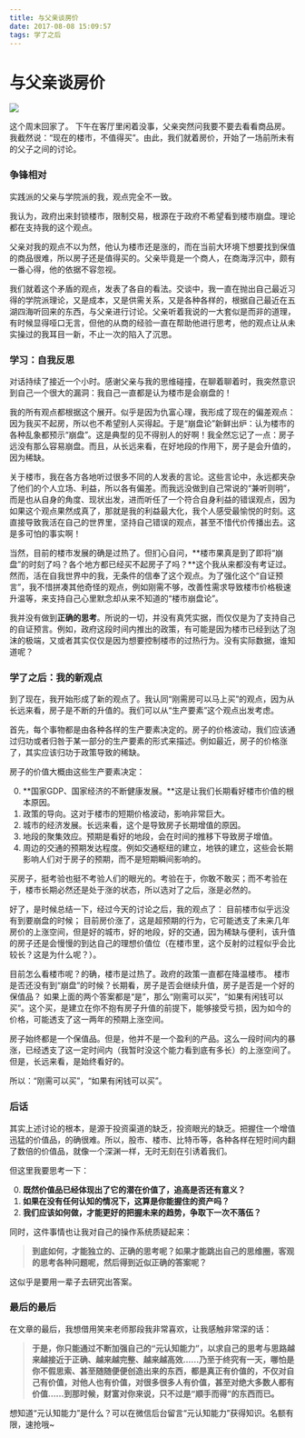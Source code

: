 ```yaml
---
title: 与父亲谈房价
date: 2017-08-08 15:09:57
tags: 学了之后
---
```


# 与父亲谈房价

![](http://osd9kk2in.bkt.clouddn.com/买房.jpeg)

这个周末回家了。
下午在客厅里闲着没事，父亲突然问我要不要去看看商品房。我截然说：“现在的楼市，不值得买”。由此，我们就着房价，开始了一场前所未有的父子之间的讨论。

### 争锋相对

实践派的父亲与学院派的我，观点完全不一致。

我认为，政府出来封锁楼市，限制交易，根源在于政府不希望看到楼市崩盘。理论都在支持我的这个观点。

父亲对我的观点不以为然，他认为楼市还是涨的，而在当前大环境下想要找到保值的商品很难，所以房子还是值得买的。父亲毕竟是一个商人，在商海浮沉中，颇有一番心得，他的依据不容忽视。

我们就着这个矛盾的观点，发表了各自的看法。交谈中，我一直在抛出自己最近习得的学院派理论，又是成本，又是供需关系，又是各种各样的，根据自己最近在五湖四海听回来的东西，与父亲进行讨论。父亲听着我说的一大套似是而非的道理，有时候显得哑口无言，但他的从商的经验一直在帮助他进行思考，他的观点让从未实操过的我耳目一新，不止一次的陷入了沉思。

### 学习：自我反思

对话持续了接近一个小时。感谢父亲与我的思维碰撞，在聊着聊着时，我突然意识到自己一个很大的漏洞：我自己一直都是认为楼市是会崩盘的！

我的所有观点都根据这个展开。似乎是因为仇富心理，我形成了现在的偏差观点：因为我买不起房，所以也不希望别人买得起。于是“崩盘论”新鲜出炉：认为楼市的各种乱象都预示“崩盘”。这是典型的见不得别人的好啊！我全然忘记了一点：房子远没有那么容易崩盘。而且，从长远来看，在好地段的作用下，房子是会升值的，因为稀缺。

关于楼市，我在各方各地听过很多不同的人发表的言论。这些言论中，永远都夹杂了他们的个人立场、利益，所以各有偏差。而我远没做到自己常说的“兼听则明”，而是也从自身的角度、现状出发，进而听任了一个符合自身利益的错误观点，因为如果这个观点果然成真了，那就是我的利益最大化，我个人感受最愉悦的时刻。这直接导致我活在自己的世界里，坚持自己错误的观点，甚至不惜代价传播出去。这是多可怕的事实啊！

当然，目前的楼市发展的确是过热了。但扪心自问，**楼市果真是到了即将“崩盘”的时刻了吗？各个地方都已经买不起房子了吗？**这个我从来都没有考证过。然而，活在自我世界中的我，无条件的信奉了这个观点。为了强化这个“自证预言”，我不惜拼凑其他奇怪的观点，例如刚需不够，改善性需求导致楼市价格极速升温等，来支持自己心里默念却从来不知道的“楼市崩盘论”。

我并没有做到**正确的思考**。所说的一切，并没有真凭实据，而仅仅是为了支持自己的自证预言。例如，政府这段时间内推出的政策，有可能是因为楼市已经到达了泡沫的极端，又或者其实仅仅是因为想要控制楼市的过热行为。没有实际数据，谁知道呢？

### 学了之后：我的新观点

到了现在，我开始形成了新的观点了。我认同“刚需房可以马上买”的观点，因为从长远来看，房子是不断的升值的。我们可以从“生产要素”这个观点出发考虑。

首先，每个事物都是由各种各样的生产要素决定的。房子的价格波动，我们应该通过归功或者归咎于某一部分的生产要素的形式来描述。例如最近，房子的价格涨了，其实应该归功于政策导致的稀缺。

房子的价值大概由这些生产要素决定：

0. **国家GDP、国家经济的不断健康发展。**这是让我们长期看好楼市价值的根本原因。
1. 政策的导向。这对于楼市的短期价格波动，影响非常巨大。
2. 城市的经济发展。长远来看，这个是导致房子长期增值的原因。
3. 地段的聚集效应。预期是看好的地段，会在时间的推移下导致房子增值。
4. 周边的交通的预期发达程度。例如交通枢纽的建立，地铁的建立，这些会长期影响人们对于房子的预期，而不是短期瞬间影响的。

买房子，挺考验也挺不考验人们的眼光的。考验在于，你敢不敢买；而不考验在于，楼市长期必然还是处于涨的状态，所以选对了之后，涨是必然的。

好了，是时候总结一下，经过今天的讨论之后，我的观点了：
目前楼市似乎远没有到要崩盘的时候；
目前房价涨了，这是超预期的行为，它可能透支了未来几年房价的上涨空间，但是好的城市，好的地段，好的交通，因为稀缺与便利，该升值的房子还是会慢慢的到达自己的理想价值位（在楼市里，这个反射的过程似乎会比较长？这是为什么呢？）。

目前怎么看楼市呢？的确，楼市是过热了。政府的政策一直都在降温楼市。
楼市是否还没有到“崩盘”的时候？长期看，房子是否会继续升值，房子是否是一个好的保值品？
如果上面的两个答案都是“是”，那么“刚需可以买”，“如果有闲钱可以买”。这个买，是建立在你不抱有房子升值的前提下，能够接受亏损，因为如今的价格，可能透支了这一两年的预期上涨空间。

房子始终都是一个保值品。但是，他并不是一个盈利的产品。这么一段时间内的暴涨，已经透支了这一定时间内（我暂时没这个能力看到底有多长）的上涨空间了。但是，长远来看，是始终看好的。

所以：“刚需可以买”，“如果有闲钱可以买”。

### 后话

其实上述讨论的根本，是源于投资渠道的缺乏，投资眼光的缺乏。把握住一个增值迅猛的价值品，的确很难。所以，股市、楼市、比特币等，各种各样在短时间内翻了数倍的价值品，就像一个深渊一样，无时无刻在引诱着我们。

但这里我要思考一下：

0. **既然价值品已经体现出了它的潜在价值了，追高是否还有意义？**
1. **如果在没有任何认知的情况下，这算是你能握住的资产吗？**
2. **我们应该如何做，才能更好的把握未来的趋势，争取下一次不落伍？**

同时，这件事情也让我对自己的操作系统质疑起来：

> **到底如何，才能独立的、正确的思考呢？如果才能跳出自己的思维圈，客观的思考各种问题呢，然后得到近似正确的答案呢？**

这似乎是要用一辈子去研究出答案。

### 最后的最后

在文章的最后，我想借用笑来老师那段我非常喜欢，让我感触非常深的话：

> **于是，你只能通过不断加强自己的“元认知能力”，以求自己的思考与思路越来越接近于正确、越来越完整、越来越高效……乃至于终究有一天，哪怕是你不假思索、甚至随随便便创造出来的东西，都是真正有价值的，不仅对自己有价值，对他人也有价值，对很多很多人有价值，甚至对绝大多数人都有价值……到那时候，财富对你来说，只不过是“顺手而得”的东西而已。**

想知道“元认知能力”是什么？可以在微信后台留言“元认知能力”获得知识。名额有限，速抢哦~


